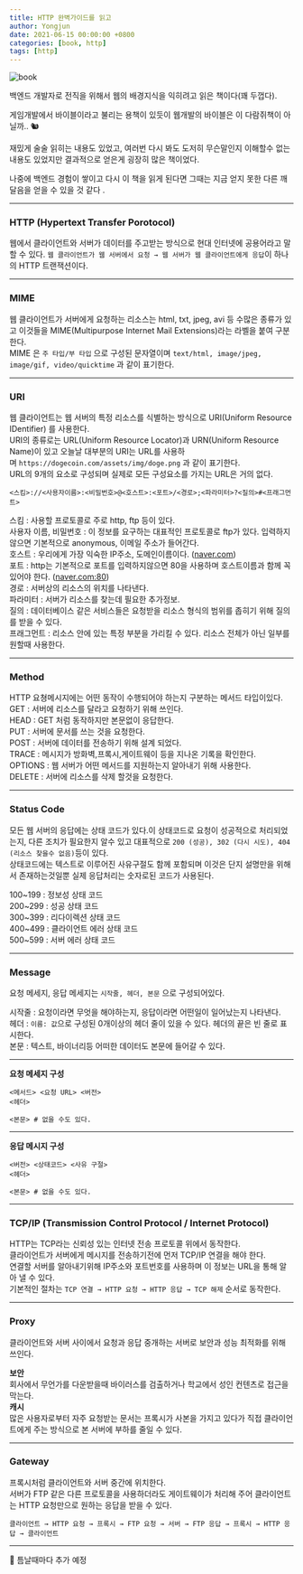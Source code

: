 ```yaml
---
title: HTTP 완벽가이드를 읽고
author: Yongjun
date: 2021-06-15 00:00:00 +0800
categories: [book, http]
tags: [http]
---
```

![book](../../assets/img/book/httpguide.jpg)

백엔드 개발자로 전직을 위해서 웹의 배경지식을 익히려고 읽은 책이다(꽤 두껍다).

게임개발에서 바이블이라고 불리는 용책이 있듯이 웹개발의 바이블은 이 다람쥐책이 아닐까.. 🐿️

재밌게 술술 읽히는 내용도 있었고, 여러번 다시 봐도 도저히 무슨말인지 이해할수 없는 내용도 있었지만 결과적으로 얻은게 굉장히 많은 책이었다.

나중에 백엔드 경험이 쌓이고 다시 이 책을 읽게 된다면 그때는 지금 얻지 못한 다른 깨달음을 얻을 수 있을 것 같다 .

---

### HTTP (Hypertext Transfer Porotocol)

웹에서 클라이언트와 서버가 데이터를 주고받는 방식으로 현대 인터넷에 공용어라고 말할 수 있다.
`웹 클라이언트가 웹 서버에서 요청 → 웹 서버가 웹 클라이언트에게 응답`이 하나의 HTTP 트랜잭션이다.

---
### MIME

웹 클라이언트가 서버에게 요청하는 리소스는 html, txt, jpeg, avi 등 수많은 종류가 있고 이것들을 MIME(Multipurpose Internet Mail Extensions)라는 라벨을 붙여 구분한다.  
MIME 은 `주 타입/부 타입` 으로 구성된 문자열이며 `text/html, image/jpeg, image/gif, video/quicktime` 과 같이 표기한다.

---
### URI

웹 클라이언트는 웹 서버의 특정 리소스를 식별하는 방식으로 URI(Uniform Resource IDentifier) 를 사용한다.  
URI의 종류로는 URL(Uniform Resource Locator)과 URN(Uniform Resource Name)이 있고 오늘날 대부분의 URI는 URL를 사용하며 `https://dogecoin.com/assets/img/doge.png` 과 같이 표기한다.  
URL의 9개의 요소로 구성되며 실제로 모든 구성요소를 가지는 URL은 거의 없다.  

```
<스킴>://<사용자이름>:<비밀번호>@<호스트>:<포트>/<경로>;<파라미터>?<질의>#<프래그먼트>
```

스킴 : 사용할 프로토콜로 주로 http, ftp 등이 있다.  
사용자 이름, 비밀번호 : 이 정보를 요구하는 대표적인 프로토콜로 ftp가 있다. 입력하지 않으면 기본적으로 anonymous, 이메일 주소가 들어간다.  
호스트 : 우리에게 가장 익숙한 IP주소, 도메인이름이다. ([naver.com](http://naver.com))  
포트 : http는 기본적으로 포트를 입력하지않으면 80을 사용하며 호스트이름과 함께 꼭 있어야 한다. ([naver.com:80](http://naver.com:80))  
경로 : 서버상의 리소스의 위치를 나타낸다.  
파라미터 : 서버가 리소스를 찾는데 필요한 추가정보.  
질의 : 데이터베이스 같은 서비스들은 요청받을 리소스 형식의 범위를 좁히기 위해 질의를 받을 수 있다.  
프래그먼트 : 리소스 안에 있는 특정 부분을 가리킬 수 있다. 리소스 전체가 아닌 일부를 원할때 사용한다.  

---
### Method

HTTP 요쳥메시지에는 어떤 동작이 수행되어야 하는지 구분하는 메서드 타입이있다.  
GET : 서버에 리소스를 달라고 요청하기 위해 쓰인다.  
HEAD : GET 처럼 동작하지만 본문없이 응답한다.  
PUT : 서버에 문서를 쓰는 것을 요청한다.  
POST : 서버에 데이터를 전송하기 위해 설계 되었다.  
TRACE : 메시지가 방화벽,프록시,게이트웨이 등을 지나온 기록을 확인한다.  
OPTIONS : 웹 서버가 어떤 메서드를 지원하는지 알아내기 위해 사용한다.  
DELETE : 서버에 리소스를 삭제 할것을 요청한다.

---
### Status Code

모든 웹 서버의 응답에는 상태 코드가 있다.이 상태코드로 요청이 성공적으로 처리되었는지, 다른 조치가 필요한지 알수 있고 대표적으로 `200 (성공), 302 (다시 시도), 404 (리소스 찾을수 없음)`등이 있다.   
상태코드에는 텍스트로 이루어진 사유구절도 함께 포함되며 이것은 단지 설명만을 위해서 존재하는것일뿐 실제 응답처리는 숫자로된 코드가 사용된다.
  
100~199 : 정보성 상태 코드   
200~299 : 성공 상태 코드  
300~399 : 리다이렉션 상태 코드  
400~499 : 클라이언트 에러 상태 코드  
500~599 : 서버 에러 상태 코드

---
### Message

요청 메세지, 응답 메세지는 `시작줄, 헤더, 본문` 으로 구성되어있다.  
  
시작줄 : 요청이라면 무엇을 해야하는지, 응답이라면 어떤일이 일어났는지 나타낸다.  
헤더 : `이름: 값`으로 구성된 0개이상의 헤더 줄이 있을 수 있다. 헤더의 끝은 빈 줄로 표시한다.  
본문 : 텍스트, 바이너리등 어떠한 데이터도 본문에 들어갈 수 있다.

---
**요청 메세지 구성**

```
<메서드> <요청 URL> <버전>
<헤더>

<본문> # 없을 수도 있다.
```

---
**응답 메시지 구성**

```
<버전> <상태코드> <사유 구절>
<헤더>

<본문> # 없을 수도 있다.
```

---
### TCP/IP (Transmission Control Protocol / Internet Protocol)

HTTP는 TCP라는 신뢰성 있는 인터넷 전송 프로토콜 위에서 동작한다.   
클라이언트가 서버에게 메시지를 전송하기전에 먼저 TCP/IP 연결을 해야 한다.  
연결할 서버를 알아내기위해 IP주소와 포트번호를 사용하며 이 정보는 URL을 통해 알아 낼 수 있다.  
기본적인 절차는 `TCP 연결 → HTTP 요청 → HTTP 응답 → TCP 해제` 순서로 동작한다.

---
### Proxy

클라이언트와 서버 사이에서 요청과 응답 중개하는 서버로 보안과 성능 최적화를 위해 쓰인다.
  
**보안**  
 회사에서 무언가를 다운받을때  바이러스를 검출하거나 학교에서 성인 컨텐츠로 접근을 막는다.  
**캐시**  
많은 사용자로부터 자주 요청받는 문서는 프록시가 사본을 가지고 있다가 직접 클라이언트에게 주는 방식으로 본 서버에 부하를 줄일 수 있다.  

---
### Gateway 
프록시처럼 클라이언트와 서버 중간에 위치한다.  
서버가 FTP 같은 다른 프로토콜을 사용하더라도 게이트웨이가 처리해 주어 클라이언트는 HTTP 요청만으로 원하는 응답을 받을 수 있다.

`클라이언트 → HTTP 요청 → 프록시 → FTP 요청 → 서버 → FTP 응답 → 프록시 → HTTP 응답 → 클라이언트`

---
🚧 틈날때마다 추가 예정